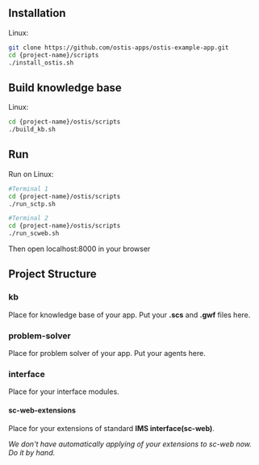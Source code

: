 
## Installation

Linux:
```sh
git clone https://github.com/ostis-apps/ostis-example-app.git
cd {project-name}/scripts
./install_ostis.sh
```

## Build knowledge base
Linux:
```sh
cd {project-name}/ostis/scripts
./build_kb.sh
```

## Run
Run on Linux:
```sh
#Terminal 1
cd {project-name}/ostis/scripts
./run_sctp.sh

#Terminal 2
cd {project-name}/ostis/scripts
./run_scweb.sh
```

Then open localhost:8000 in your browser

## Project Structure

### kb
Place for knowledge base of your app. Put your **.scs** and **.gwf** files here.

### problem-solver
Place for problem solver of your app. Put your agents here.

### interface

Place for your interface modules.

#### sc-web-extensions
Place for your extensions of standard **IMS interface(sc-web)**. 

*We don't have automatically applying of your extensions to sc-web now. Do it by hand.*